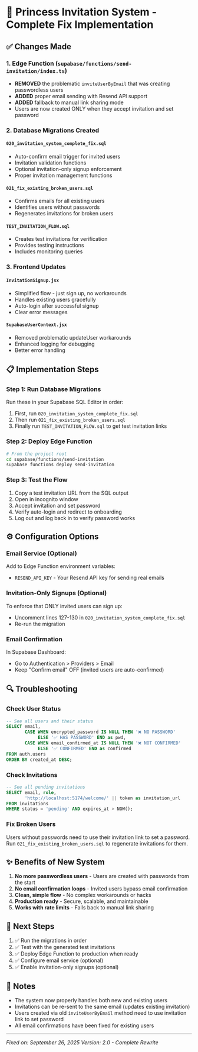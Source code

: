 # 🚀 Princess Invitation System - Complete Fix Implementation

## ✅ Changes Made

### 1. Edge Function (`supabase/functions/send-invitation/index.ts`)
- **REMOVED** the problematic `inviteUserByEmail` that was creating passwordless users
- **ADDED** proper email sending with Resend API support
- **ADDED** fallback to manual link sharing mode
- Users are now created ONLY when they accept invitation and set password

### 2. Database Migrations Created

#### `020_invitation_system_complete_fix.sql`
- Auto-confirm email trigger for invited users
- Invitation validation functions
- Optional invitation-only signup enforcement
- Proper invitation management functions

#### `021_fix_existing_broken_users.sql`  
- Confirms emails for all existing users
- Identifies users without passwords
- Regenerates invitations for broken users

#### `TEST_INVITATION_FLOW.sql`
- Creates test invitations for verification
- Provides testing instructions
- Includes monitoring queries

### 3. Frontend Updates

#### `InvitationSignup.jsx`
- Simplified flow - just sign up, no workarounds
- Handles existing users gracefully
- Auto-login after successful signup
- Clear error messages

#### `SupabaseUserContext.jsx`
- Removed problematic updateUser workarounds
- Enhanced logging for debugging
- Better error handling

## 📋 Implementation Steps

### Step 1: Run Database Migrations
Run these in your Supabase SQL Editor in order:

1. First, run `020_invitation_system_complete_fix.sql`
2. Then run `021_fix_existing_broken_users.sql` 
3. Finally run `TEST_INVITATION_FLOW.sql` to get test invitation links

### Step 2: Deploy Edge Function
```bash
# From the project root
cd supabase/functions/send-invitation
supabase functions deploy send-invitation
```

### Step 3: Test the Flow
1. Copy a test invitation URL from the SQL output
2. Open in incognito window
3. Accept invitation and set password
4. Verify auto-login and redirect to onboarding
5. Log out and log back in to verify password works

## ⚙️ Configuration Options

### Email Service (Optional)
Add to Edge Function environment variables:
- `RESEND_API_KEY` - Your Resend API key for sending real emails

### Invitation-Only Signups (Optional)
To enforce that ONLY invited users can sign up:
- Uncomment lines 127-130 in `020_invitation_system_complete_fix.sql`
- Re-run the migration

### Email Confirmation
In Supabase Dashboard:
- Go to Authentication > Providers > Email
- Keep "Confirm email" OFF (invited users are auto-confirmed)

## 🔍 Troubleshooting

### Check User Status
```sql
-- See all users and their status
SELECT email, 
       CASE WHEN encrypted_password IS NULL THEN '❌ NO PASSWORD' 
            ELSE '✅ HAS PASSWORD' END as pwd,
       CASE WHEN email_confirmed_at IS NULL THEN '❌ NOT CONFIRMED'
            ELSE '✅ CONFIRMED' END as confirmed
FROM auth.users
ORDER BY created_at DESC;
```

### Check Invitations
```sql
-- See all pending invitations
SELECT email, role, 
       'http://localhost:5174/welcome/' || token as invitation_url
FROM invitations
WHERE status = 'pending' AND expires_at > NOW();
```

### Fix Broken Users
Users without passwords need to use their invitation link to set a password.
Run `021_fix_existing_broken_users.sql` to regenerate invitations for them.

## ✨ Benefits of New System

1. **No more passwordless users** - Users are created with passwords from the start
2. **No email confirmation loops** - Invited users bypass email confirmation
3. **Clean, simple flow** - No complex workarounds or hacks
4. **Production ready** - Secure, scalable, and maintainable
5. **Works with rate limits** - Falls back to manual link sharing

## 🎯 Next Steps

1. ✅ Run the migrations in order
2. ✅ Test with the generated test invitations
3. ✅ Deploy Edge Function to production when ready
4. ✅ Configure email service (optional)
5. ✅ Enable invitation-only signups (optional)

## 📝 Notes

- The system now properly handles both new and existing users
- Invitations can be re-sent to the same email (updates existing invitation)
- Users created via old `inviteUserByEmail` method need to use invitation link to set password
- All email confirmations have been fixed for existing users

---
*Fixed on: September 26, 2025*
*Version: 2.0 - Complete Rewrite*